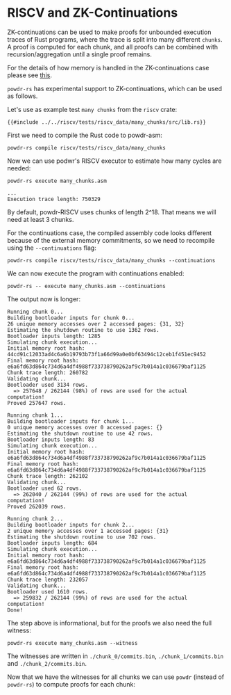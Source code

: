 # RISCV and ZK-Continuations

ZK-continuations can be used to make proofs for unbounded execution traces of
Rust programs, where the trace is split into many different `chunks`. A proof
is computed for each chunk, and all proofs can be combined with
recursion/aggregation until a single proof remains.

For the details of how memory is handled in the ZK-continuations case please
see [this](https://github.com/powdr-labs/powdr/issues/814).

`powdr-rs` has experimental support to ZK-continuations, which can be used as follows.

Let's use as example test `many chunks` from the `riscv` crate:

```
{{#include ../../riscv/tests/riscv_data/many_chunks/src/lib.rs}}
```

First we need to compile the Rust code to powdr-asm:
```console
powdr-rs compile riscv/tests/riscv_data/many_chunks
```

Now we can use podwr's RISCV executor to estimate how many cycles are needed:
```console
powdr-rs execute many_chunks.asm
```
```
...
Execution trace length: 750329
```

By default, powdr-RISCV uses chunks of length 2^18. That means we will need at
least 3 chunks.

For the continuations case, the compiled assembly code looks different because
of the external memory commitments, so we need to recompile using the
`--continuations` flag:
```console
powdr-rs compile riscv/tests/riscv_data/many_chunks --continuations
```

We can now execute the program with continuations enabled:
```console
powdr-rs -- execute many_chunks.asm --continuations
```

The output now is longer:
```console
Running chunk 0...
Building bootloader inputs for chunk 0...
26 unique memory accesses over 2 accessed pages: {31, 32}
Estimating the shutdown routine to use 1362 rows.
Bootloader inputs length: 1285
Simulating chunk execution...
Initial memory root hash: 44cd91c12033ad4c6a6b19793b73f1a66d99a0e0bf63494c12ceb1f451ec9452
Final memory root hash: e6a6fd63d864c734d6a4df4988f733738790262af9c7b014a1c036679baf1125
Chunk trace length: 260782
Validating chunk...
Bootloader used 3134 rows.
  => 257648 / 262144 (98%) of rows are used for the actual computation!
Proved 257647 rows.

Running chunk 1...
Building bootloader inputs for chunk 1...
0 unique memory accesses over 0 accessed pages: {}
Estimating the shutdown routine to use 42 rows.
Bootloader inputs length: 83
Simulating chunk execution...
Initial memory root hash: e6a6fd63d864c734d6a4df4988f733738790262af9c7b014a1c036679baf1125
Final memory root hash: e6a6fd63d864c734d6a4df4988f733738790262af9c7b014a1c036679baf1125
Chunk trace length: 262102
Validating chunk...
Bootloader used 62 rows.
  => 262040 / 262144 (99%) of rows are used for the actual computation!
Proved 262039 rows.

Running chunk 2...
Building bootloader inputs for chunk 2...
2 unique memory accesses over 1 accessed pages: {31}
Estimating the shutdown routine to use 702 rows.
Bootloader inputs length: 684
Simulating chunk execution...
Initial memory root hash: e6a6fd63d864c734d6a4df4988f733738790262af9c7b014a1c036679baf1125
Final memory root hash: e6a6fd63d864c734d6a4df4988f733738790262af9c7b014a1c036679baf1125
Chunk trace length: 232057
Validating chunk...
Bootloader used 1610 rows.
  => 259832 / 262144 (99%) of rows are used for the actual computation!
Done!
```

The step above is informational, but for the proofs we also need the full witness:
```console
powdr-rs execute many_chunks.asm --witness
```

The witnesses are written in `./chunk_0/commits.bin`, `./chunk_1/commits.bin`
and `./chunk_2/commits.bin`.

Now that we have the witnesses for all chunks we can use `powdr` (instead of `powdr-rs`) to compute proofs for each chunk:
